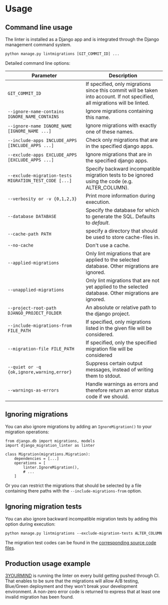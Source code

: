 # Usage

## Command line usage

The linter is installed as a Django app and is integrated through the Django management command system. 

`python manage.py lintmigrations [GIT_COMMIT_ID] ...`

Detailed command line options:

|                   Parameter                                  |                                        Description                                                                          |
|--------------------------------------------------------------|-----------------------------------------------------------------------------------------------------------------------------|
|`GIT_COMMIT_ID`                                               | If specified, only migrations since this commit will be taken into account. If not specified, all migrations will be linted.|
|`--ignore-name-contains IGNORE_NAME_CONTAINS`                 | Ignore migrations containing this name.                                                                                     |
|`--ignore-name IGNORE_NAME [IGNORE_NAME ...]`                 | Ignore migrations with exactly one of these names.                                                                          |
|`--include-apps INCLUDE_APPS [INCLUDE_APPS ...]`              | Check only migrations that are in the specified django apps.                                                                |
|`--exclude-apps EXCLUDE_APPS [EXCLUDE_APPS ...]`              | Ignore migrations that are in the specified django apps.                                                                    |
|`--exclude-migration-tests MIGRATION_TEST_CODE [...]`         | Specify backward incompatible migration tests to be ignored using the code (e.g. ALTER_COLUMN).                             |
|`--verbosity or -v {0,1,2,3}`                                 | Print more information during execution.                                                                                    |
|`--database DATABASE`                                         | Specify the database for which to generate the SQL. Defaults to *default*.                                                  |
|`--cache-path PATH`                                           | specify a directory that should be used to store cache-files in.                                                            |
|`--no-cache`                                                  | Don't use a cache.                                                                                                          |
|`--applied-migrations`                                        | Only lint migrations that are applied to the selected database. Other migrations are ignored.                               |
|`--unapplied-migrations`                                      | Only lint migrations that are not yet applied to the selected database. Other migrations are ignored.                       |
|`--project-root-path DJANGO_PROJECT_FOLDER`                   | An absolute or relative path to the django project.                                                                         |
|`--include-migrations-from FILE_PATH`                         | If specified, only migrations listed in the given file will be considered.                                                  |
|`--migration-file FILE_PATH`                                  | If specified, only the specified migration file will be considered                                                          |
|`--quiet or -q {ok,ignore,warning,error}`                     | Suppress certain output messages, instead of writing them to stdout.                                                        |
|`--warnings-as-errors`                                        | Handle warnings as errors and therefore return an error status code if we should.                                           |

## Ignoring migrations

You can also ignore migrations by adding an `IgnoreMigration()` to your migration operations:
```
from django.db import migrations, models
import django_migration_linter as linter

class Migration(migrations.Migration):
    dependencies = [...]
    operations = [
        linter.IgnoreMigration(),
        # ...
    ]
```

Or you can restrict the migrations that should be selected by a file containing there paths with the `--include-migrations-from` option.

## Ignoring migration tests

You can also ignore backward incompatible migration tests by adding this option during execution:

`python manage.py lintmigrations --exclude-migration-tests ALTER_COLUMN`

The migration test codes can be found in the [corresponding source code files](../django_migration_linter/sql_analyser/base.py).

## Production usage example

[3YOURMIND](https://www.3yourmind.com/) is running the linter on every build getting pushed through CI.
That enables to be sure that the migrations will allow A/B testing, Blue/Green deployment and they won't break your development environment.
A non-zero error code is returned to express that at least one invalid migration has been found.
